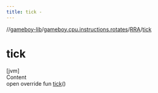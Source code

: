 ```yaml
---
title: tick -
---
```

//[gameboy-lib](../../index.md)/[gameboy.cpu.instructions.rotates](../index.md)/[RRA](index.md)/[tick](tick.md)



# tick  
[jvm]  
Content  
open override fun [tick](tick.md)()  



